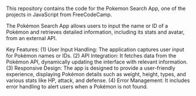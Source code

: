 This repository contains the code for the Pokemon Search App, one of the projects in JavaScript from FreeCodeCamp.

The Pokémon Search App allows users to input the name or ID of a Pokémon and retrieves detailed information, including its stats and avatar, from an external API.

Key Features:
(1) User Input Handling: The application captures user input for Pokémon names or IDs.
(2) API Integration: It fetches data from the Pokémon API, dynamically updating the interface with relevant information.
(3) Responsive Design: The app is designed to provide a user-friendly experience, displaying Pokémon details such as weight, height, types, and various stats like HP, attack, and defense.
(4) Error Management: It includes error handling to alert users when a Pokémon is not found.